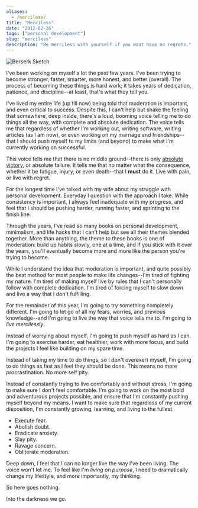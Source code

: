 ```yaml
---
aliases:
  - /merciless/
title: "Merciless"
date: "2012-02-26"
tags: ["personal development"]
slug: "merciless"
description: "Be merciless with yourself if you want have no regrets."
---
```



![Berserk Sketch][]


I've been working on myself a lot the past few years.  I've been trying to
become stronger, faster, smarter, more honest, and better (overall).  The
process of becoming these things is hard work; it takes years of dedication,
patience, and discipline--at least, that's what they tell you.

I've lived my entire life (up till now) being told that moderation is
important, and even critical to success.  Despite this, I can't help but shake
the feeling that somewhere, deep inside, there's a loud, booming voice telling
me to do things all the way, with complete and absolute dedication.  The voice
tells me that regardless of whether I'm working out, writing software, writing
articles (as I am now), or even working on my marriage and friendships--that I
should push myself to my limits (and beyond) to make what I'm currently working
on successful.

This voice tells me that there is no middle ground--there is only
[absolute victory][], or absolute failure.  It tells me that no matter what the
consequence, whether it be fatigue, injury, or even death--that I **must** do
it.  Live with pain, or live with regret.

For the longest time I've talked with my wife about my struggle with personal
development.  Everyday I question with the approach I take.  While consistency
is important, I always feel inadequate with my progress, and feel that I should
be pushing harder, running faster, and sprinting to the finish line.

Through the years, I've read so many books on personal development, minimalism,
and life hacks that I can't help but see all their themes blended together.
More than anything, the theme to these books is one of moderation: build up
habits slowly, one at a time, and if you stick with it over the years, you'll
eventually become more and more like the person you're trying to become.

While I understand the idea that moderation is important, and quite possibly
the best method for most people to make life changes--I'm tired of fighting my
nature.  I'm tired of making myself live by rules that I can't personally
follow with complete dedication.  I'm tired of forcing myself to slow down and
live a way that I don't fulfilling.

For the remainder of this year, I'm going to try something completely
different.  I'm going to let go of all my fears, worries, and previous
knowledge--and I'm going to live the way that voice tells me to.  I'm going to
*live mercilessly*.

Instead of worrying about myself, I'm going to push myself as hard as I can.
I'm going to exercise harder, eat healthier, work with more focus, and build
the projects I feel like building on my spare time.

Instead of taking my time to do things, so I don't overexert myself, I'm going
to do things as fast as I feel they should be done.  This means no more
procrastination.  No more self pity. 

Instead of constantly trying to live comfortably and without stress, I'm going
to make sure I don't feel comfortable.  I'm going to work on the most bold and
adventurous projects possible, and ensure that I'm constantly pushing myself
beyond my means.  I want to make sure that regardless of my current
disposition, I'm constantly growing, learning, and living to the fullest.

-   Execute fear.
-   Abolish doubt.
-   Eradicate anxiety.
-   Slay pity.
-   Ravage concern.
-   Obliterate moderation.

Deep down, I feel that I can no longer live the way I've been living.  The
voice won't let me.  To feel like I'm *living on purpose*, I need to
dramatically change my lifestyle, and more importantly, my thinking.

So here goes nothing.

Into the darkness we go.


  [Berserk Sketch]: /static/blog/images/2012/berserk-sketch.png "Berserk Sketch"
  [absolute victory]: {filename}/articles/2011/absolute-victory.md "Absolute Victory"
